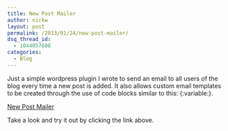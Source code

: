 ```yaml
---
title: New Post Mailer
author: nickw
layout: post
permalink: /2013/01/24/new-post-mailer/
dsq_thread_id:
  - 1044057608
categories:
  - Blog
---
```

Just a simple wordpress plugin I wrote to send an email to all users of the blog every time a new post is added. It also allows custom email templates to be created through the use of code blocks similar to this: {:variable:}.

[New Post Mailer][1]

Take a look and try it out by clicking the link above.

 [1]: http://nickwhyte.com/wordpress/wp-content/uploads/2013/01/New-Post-Emailer.zip